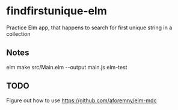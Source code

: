 # findfirstunique-elm
Practice Elm app, that happens to search for first unique string in a collection

## Notes
elm make src/Main.elm --output main.js
elm-test

## TODO
Figure out how to use https://github.com/aforemny/elm-mdc
